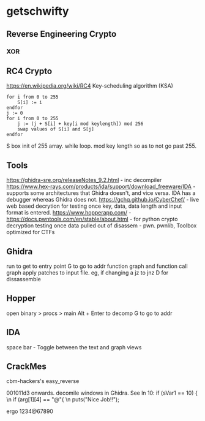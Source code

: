 # getschwifty





## Reverse Engineering Crypto

### XOR

## RC4 Crypto
https://en.wikipedia.org/wiki/RC4
Key-scheduling algorithm (KSA)
```
for i from 0 to 255
    S[i] := i
endfor
j := 0
for i from 0 to 255
    j := (j + S[i] + key[i mod keylength]) mod 256
    swap values of S[i] and S[j]
endfor
```
S box init of 255 array. while loop. mod key length so as to not go past 255.







## Tools

https://ghidra-sre.org/releaseNotes_9.2.html - inc decompiler
https://www.hex-rays.com/products/ida/support/download_freeware/IDA - supports some architectures that Ghidra doesn't, and vice versa. IDA has a debugger whereas Ghidra does not.
https://gchq.github.io/CyberChef/ - live web based decrytion for testing once key, data, data length and input format is entered.
https://www.hopperapp.com/ - 
https://docs.pwntools.com/en/stable/about.html - for python crypto decryption testing once data pulled out of disassem
                                               - pwn. pwnlib, Toolbox optimized for CTFs
                                               




## Ghidra
run to get to entry point
G to go to addr
function graph and function call graph
apply patches to input file. eg, if changing a jz to jnz
D for dissassemble





## Hopper
open binary > procs > main
Alt + Enter to decomp
G to go to addr





## IDA 
space bar - Toggle between the text and graph views





## CrackMes

cbm-hackers's easy_reverse

001011d3 onwards. decomile windows in Ghidra. See ln 10: if (sVar1 == 10) { \n if (arg[1][4] == "@"{ \n puts("Nice Job!!");

ergo 1234@67890
